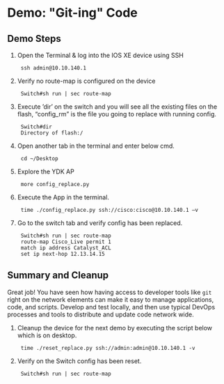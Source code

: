  # Demo: "Git-ing" Code 

## Demo Steps

1. Open the Terminal & log into the IOS XE device using SSH

        ssh admin@10.10.140.1 
    
1. Verify no route-map is configured on the device

        Switch#sh run | sec route-map
    
1. Execute ’dir’ on the switch and you will see all the existing files on the flash, “config_rm” is the file you going to replace with running config. 

        Switch#dir
        Directory of flash:/
    
1. Open another tab in the terminal and enter below cmd.  

        cd ~/Desktop
    
1. Explore the YDK AP

        more config_replace.py
    
1. Execute the App in the terminal.  

        time ./config_replace.py ssh://cisco:cisco@10.10.140.1 –v
    
1. Go to the switch tab and verify config has been replaced.  

        Switch#sh run | sec route-map 
        route-map Cisco_Live permit 1
        match ip address Catalyst_ACL
        set ip next-hop 12.13.14.15
    
## Summary and Cleanup

Great job!  You have seen how having access to developer tools like `git` right on the network elements can make it easy to manage applications, code, and scripts.  Develop and test locally, and then use typical DevOps processes and tools to distribute and update code network wide.  

1. Cleanup the device for the next demo by executing the script below which is on desktop.  

        time ./reset_replace.py ssh://admin:admin@10.10.140.1 -v

1. Verify on the Switch config has been reset.  

        Switch#sh run | sec route-map 

